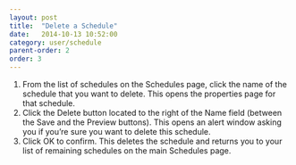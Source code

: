 ```yaml
---
layout: post
title:  "Delete a Schedule"
date:   2014-10-13 10:52:00
category: user/schedule
parent-order: 2
order: 3
---
```


1. From the list of schedules on the Schedules page, click the name of the schedule that you want to delete.  This opens the properties page for that schedule.
2. Click the Delete button located to the right of the Name field (between the Save and the Preview buttons).  This opens an alert window asking you if you’re sure you want to delete this schedule.  
3. Click OK to confirm.  This deletes the schedule and returns you to your list of remaining schedules on the main Schedules page.


